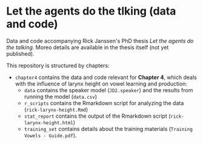 # Let the agents do the tlking (data and code)

Data and code accompanying Rick Janssen's PhD thesis *Let the agents do the talking*.
Moreo details are available in the thesis itself (not yet published).

This repository is structured by chapters:

  - `chapter4` contains the data and code relevant for **Chapter 4**, which deals with the influence of larynx height on vowel learning and production:
    + `data` contains the speaker model (`JD2.speaker`) and the results from running the model (`data.csv`)
    + `r_scripts` contains the Rmarkdown script for analyzing the data (`rick-larynx-height.Rmd`)
    + `stat_report` contains the output of the Rmarkdown script (`rick-larynx-height.html`)
    + `training_set` contains details about the training materials (`Training Vowels - Guide.pdf`).
